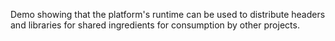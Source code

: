 Demo showing that the platform's runtime can be used to distribute
headers and libraries for shared ingredients for consumption
by other projects.
